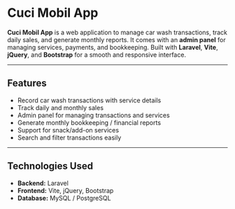 # Cuci Mobil App

**Cuci Mobil App** is a web application to manage car wash transactions, track daily sales, and generate monthly reports. It comes with an **admin panel** for managing services, payments, and bookkeeping. Built with **Laravel**, **Vite**, **jQuery**, and **Bootstrap** for a smooth and responsive interface.

---

## Features

- Record car wash transactions with service details
- Track daily and monthly sales
- Admin panel for managing transactions and services
- Generate monthly bookkeeping / financial reports
- Support for snack/add-on services
- Search and filter transactions easily

---

## Technologies Used

- **Backend:** Laravel  
- **Frontend:** Vite, jQuery, Bootstrap  
- **Database:** MySQL / PostgreSQL
